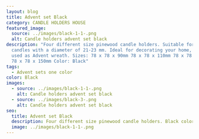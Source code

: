 ```yaml
---
layout: blog
title: Advent set Black
category: CANDLE HOLDERS HOUSE
featured_image:
  source: ../images/black-1-1-.png
  alt: Candle holders advent set black
description: "Four different size pinewood candle holders. Suitable for table
  candles with a diameter of 21-23 mm. Ideal for decorating your home, could be
  used as Advent wreath. Sizes: 78 x 78 x 90mm 78 x 78 x 110mm 78 x 78 x 130mm
  78 x 78 x 150mm Color: Black"
tags:
  - Advent sets one color
color: Black
images:
  - source: ../images/black-1-1-.png
    alt: Candle holders advent set black
  - source: ../images/black-3-.png
    alt: Candle holders advent set black
seo:
  title: Advent set Black
  description: Four different size pinewood candle holders. Black color.
  image: ../images/black-1-1-.png
---
```

